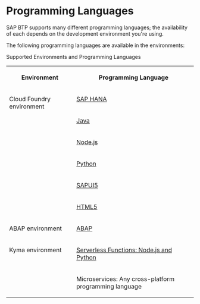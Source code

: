 <!-- loio730d82d3e2054aef84553f636c52ec49 -->

# Programming Languages

SAP BTP supports many different programming languages; the availability of each depends on the development environment you're using.

The following programming languages are available in the environments:

<a name="loio730d82d3e2054aef84553f636c52ec49__table_agk_lwp_jlb"/>Supported Environments and Programming Languages


<table>
<tr>
<th valign="top">

Environment



</th>
<th valign="top">

Programming Language



</th>
</tr>
<tr>
<td valign="top" rowspan="6">

Cloud Foundry environment



</td>
<td valign="top">

 [SAP HANA](../30_development/developing-sap-hana-in-the-cloud-foundry-environment-14224d7.md#loio14224d75f6c64b499d189e3ebd131ec2) 



</td>
</tr>
<tr>
<td valign="top">

 [Java](../30_development/developing-java-in-the-cloud-foundry-environment-a3f9006.md) 



</td>
</tr>
<tr>
<td valign="top">

 [Node.js](../30_development/developing-node-js-in-the-cloud-foundry-environment-3a7a0be.md) 



</td>
</tr>
<tr>
<td valign="top">

 [Python](../30_development/developing-python-in-the-cloud-foundry-environment-acf8f49.md) 



</td>
</tr>
<tr>
<td valign="top">

 [SAPUI5](../30_development/developing-sapui5-839cb81.md) 



</td>
</tr>
<tr>
<td valign="top">

 [HTML5](../30_development/development-c2fec62.md) 



</td>
</tr>
<tr>
<td valign="top">

ABAP environment



</td>
<td valign="top">

 [ABAP](../30_development/development-in-the-abap-environment-31367ef.md) 



</td>
</tr>
<tr>
<td valign="top" rowspan="2">

Kyma environment



</td>
<td valign="top">

 [Serverless Functions: Node.js and Python](../30_development/creating-functions-fe4ba5b.md) 



</td>
</tr>
<tr>
<td valign="top">

Microservices: Any cross-platform programming language



</td>
</tr>
</table>

